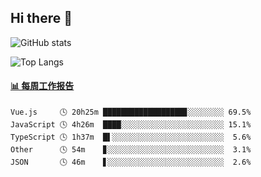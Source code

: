 ## Hi there 👋

![GitHub stats](https://github-readme-stats.orilight.top/api?username=orilights)

![Top Langs](https://github-readme-stats.orilight.top/api/top-langs/?username=orilights&layout=compact)

<!-- waka-box start -->
#### <a href="https://gist.github.com/92c8d5b388768c10efcba86e82b7c4fb" target="_blank">📊 每周工作报告</a>
```text
Vue.js     🕓 20h25m ██████████████████▊░░░░░░░░ 69.5%
JavaScript 🕓 4h26m  ████░░░░░░░░░░░░░░░░░░░░░░░ 15.1%
TypeScript 🕓 1h37m  █▌░░░░░░░░░░░░░░░░░░░░░░░░░  5.6%
Other      🕓 54m    ▊░░░░░░░░░░░░░░░░░░░░░░░░░░  3.1%
JSON       🕓 46m    ▋░░░░░░░░░░░░░░░░░░░░░░░░░░  2.6%
```
<!-- Powered by https://github.com/journey-ad/waka-box-go . -->
<!-- waka-box end -->
